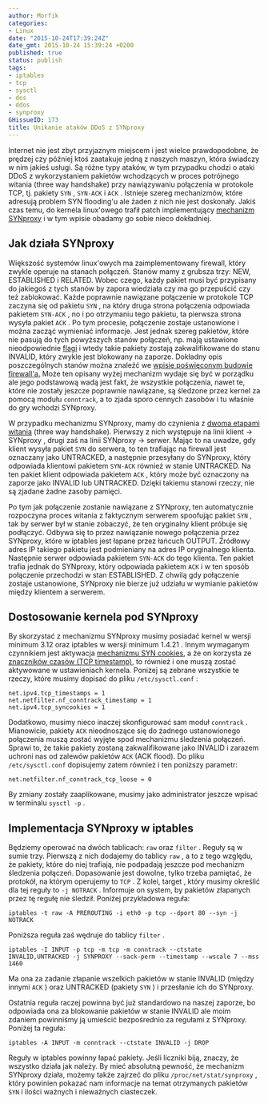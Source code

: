 ```yaml
---
author: Morfik
categories:
- Linux
date: "2015-10-24T17:39:24Z"
date_gmt: 2015-10-24 15:39:24 +0200
published: true
status: publish
tags:
- iptables
- tcp
- sysctl
- dos
- ddos
- synproxy
GHissueID: 173
title: Unikanie ataków DDoS z SYNproxy
---
```


Internet nie jest zbyt przyjaznym miejscem i jest wielce prawdopodobne, że prędzej czy później ktoś
zaatakuje jedną z naszych maszyn, która świadczy w nim jakieś usługi. Są różne typy ataków, w tym
przypadku chodzi o ataki DDoS z wykorzystaniem pakietów wchodzących w proces potrójnego witania
(three way handshake) przy nawiązywaniu połączenia w protokole TCP, tj. pakiety `SYN` , `SYN-ACK` i
`ACK` . Istnieje szereg mechanizmów, które adresują problem SYN flooding'u ale żaden z nich nie jest
doskonały. Jakiś czas temu, do kernela linux'owego trafił patch implementujący [mechanizm
SYNproxy](https://lwn.net/Articles/563151/) i w tym wpisie obadamy go sobie nieco dokładniej.

<!--more-->
## Jak działa SYNproxy

Większość systemów linux'owych ma zaimplementowany firewall, który zwykle operuje na stanach
połączeń. Stanów mamy z grubsza trzy: NEW, ESTABLISHED i RELATED. Wobec czego, każdy pakiet musi
być przypisany do jakiegoś z tych stanów by zapora wiedziała czy ma go przepuścić czy też
zablokować. Każde poprawnie nawiązane połączenie w protokole TCP zaczyna się od pakietu `SYN` , na
który druga strona połączenia odpowiada pakietem `SYN-ACK` , no i po otrzymaniu tego pakietu, ta
pierwsza strona wysyła pakiet `ACK` . Po tym procesie, połączenie zostaje ustanowione i można zacząć
wymieniać informacje. Jest jednak szereg pakietów, które nie pasują do tych powyższych stanów
połączeń, np. mają ustawione nieodpowiednie
[flagi](/post/flagi-tcp-i-przelaczanie-stanow-polaczen/) i wtedy takie pakiety
zostają zakwalifikowane do stanu INVALID, który zwykle jest blokowany na zaporze. Dokładny opis
poszczególnych stanów można znaleźć we [wpisie poświęconym budowie
firewall'a.](/post/firewall-na-linuxowe-maszyny-klienckie/) Może ten opisany wyżej
mechanizm wydaje się być w porządku ale jego podstawową wadą jest fakt, że wszystkie połączenia,
nawet te, które nie zostały jeszcze poprawnie nawiązane, są śledzone przez kernel za pomocą modułu
`conntrack`, a to zjada sporo cennych zasobów i tu właśnie do gry wchodzi SYNproxy.

W przypadku mechanizmu SYNproxy, mamy do czynienia z [dwoma etapami
witania](https://github.com/firehol/firehol/wiki/Working-with-SYNPROXY) (three way handshake).
Pierwszy z nich występuje na linii klient -\> SYNproxy , drugi zaś na linii SYNproxy -\> serwer.
Mając to na uwadze, gdy klient wysyła pakiet `SYN` do serwera, to ten trafiając na firewall jest
oznaczany jako UNTRACKED, a następnie przesyłany do SYNproxy, który odpowiada klientowi pakietem
`SYN-ACK` również w stanie UNTRACKED. Na ten pakiet klient odpowiada pakietem `ACK` , który może być
oznaczony na zaporze jako INVALID lub UNTRACKED. Dzięki takiemu stanowi rzeczy, nie są zjadane żadne
zasoby pamięci.

Po tym jak połączenie zostanie nawiązane z SYNproxy, ten automatycznie rozpoczyna proces witania z
faktycznym serwerem spoofując pakiet `SYN` , tak by serwer był w stanie zobaczyć, że ten oryginalny
klient próbuje się podłączyć. Odbywa się to przez nawiązanie nowego połączenia przez SYNproxy, które
w iptables jest łapane przez łańcuch OUTPUT. Źródłowy adres IP takiego pakietu jest podmieniany na
adres IP oryginalnego klienta. Następnie serwer odpowiada pakietem `SYN-ACK` do tego klienta. Ten
pakiet trafia jednak do SYNproxy, który odpowiada pakietem `ACK` i w ten sposób połączenie
przechodzi w stan ESTABLISHED. Z chwilą gdy połączenie zostaje ustanowione, SYNproxy nie bierze już
udziału w wymianie pakietów między klientem a serwerem.

## Dostosowanie kernela pod SYNproxy

By skorzystać z mechanizmu SYNproxy musimy posiadać kernel w wersji minimum 3.12 oraz iptables w
wersji minimum 1.4.21 . Innym wymaganym czynnikiem jest aktywacja [mechanizmu SYN
cookies](/post/mechanizm-syn-cookies-w-protokole-tcp/), a że on korzysta ze
[znaczników czasów (TCP
timestamp)](/post/znacznik-czasu-timestamp-w-protokole-tcp/), to również i one
muszą zostać aktywowane w ustawieniach kernela. Poniżej są zebrane wszystkie te rzeczy, które
musimy dopisać do pliku `/etc/sysctl.conf` :

    net.ipv4.tcp_timestamps = 1
    net.netfilter.nf_conntrack_timestamp = 1
    net.ipv4.tcp_syncookies = 1

Dodatkowo, musimy nieco inaczej skonfigurować sam moduł `conntrack` . Mianowicie, pakiety `ACK`
nieodnoszące się do żadnego ustanowionego połączenia muszą zostać wyjęte spod mechanizmu śledzenia
połączeń. Sprawi to, że takie pakiety zostaną zakwalifikowane jako INVALID i zarazem uchroni nas od
zalewów pakietów `ACK` (ACK flood). Do pliku `/etc/sysctl.conf` dopisujemy zatem również i ten
poniższy parametr:

    net.netfilter.nf_conntrack_tcp_loose = 0

By zmiany zostały zaaplikowane, musimy jako administrator jeszcze wpisać w terminalu `sysctl -p` .

## Implementacja SYNproxy w iptables

Będziemy operować na dwóch tablicach: `raw` oraz `filter` . Reguły są w sumie trzy. Pierwszą z nich
dodajemy do tablicy `raw` , a to z tego względu, że pakiety, które do niej trafiają, nie podpadają
jeszcze pod mechanizm śledzenia połączeń. Dopasowanie jest dowolne, tylko trzeba pamiętać, że
protokół, na którym operujemy to `TCP` . Z kolei, target , który musimy określić dla tej reguły to
`-j NOTRACK` . Informuje on system, by pakietów złapanych przez tę regułę nie śledził. Poniżej
przykładowa reguła:

    iptables -t raw -A PREROUTING -i eth0 -p tcp --dport 80 --syn -j NOTRACK

Poniższa reguła zaś wędruje do tablicy `filter`
    .

    iptables -I INPUT -p tcp -m tcp -m conntrack --ctstate INVALID,UNTRACKED -j SYNPROXY --sack-perm --timestamp --wscale 7 --mss 1460

Ma ona za zadanie złapanie wszelkich pakietów w stanie INVALID (między innymi `ACK` ) oraz UNTRACKED
(pakiety `SYN` ) i przesłanie ich do SYNproxy.

Ostatnia reguła raczej powinna być już standardowo na naszej zaporze, bo odpowiada ona za blokowanie
pakietów w stanie INVALID ale moim zdaniem powinniśmy ją umieścić bezpośrednio za regułami z
SYNproxy. Poniżej ta reguła:

    iptables -A INPUT -m conntrack --ctstate INVALID -j DROP

Reguły w iptables powinny łapać pakiety. Jeśli liczniki biją, znaczy, że wszystko działa jak należy.
By mieć absolutną pewność, że mechanizm SYNproxy działa, możemy także zajrzeć do pliku
`/proc/net/stat/synproxy` , który powinien pokazać nam informacje na temat otrzymanych pakietów
`SYN` i ilości ważnych i nieważnych ciasteczek.
